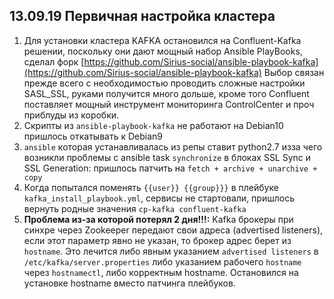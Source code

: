 ## 13.09.19  Первичная настройка кластера
1. Для установки кластера KAFKA остановился на Confluent-Kafka решении, поскольку они дают мощный набор Ansible PlayBooks, сделал форк [https://github.com/Sirius-social/ansible-playbook-kafka](https://github.com/Sirius-social/ansible-playbook-kafka)
Выбор связан прежде всего с необходимостью проводить сложные настройки SASL_SSL, руками получится много дольше, кроме того  Confluent поставляет мощный инструмент мониторинга ControlCenter и проч приблуды из коробки.  
2. Скрипты из ```ansible-playbook-kafka``` не работают на Debian10 пришлось откатывать к Debian9
3. ```ansible``` которая устанавливалась из репы ставит python2.7 изза чего возникли проблемы с ansible task ```synchronize``` в блоках SSL Sync и SSL Generation: пришлось патчить на ```fetch + archive + unarchive + copy```  
4. Когда попытался поменять ```{{user}} {{group}}}``` в плейбуке ```kafka_install_playbook.yml```, сервисы не стартовали, пришлось вернуть родные значения ```cp-kafka confluent-kafka```
5. **Проблема из-за которой потерял 2 дня!!!:** Kafka брокеры при синхре через Zookeeper передают свои адреса (advertised listeners), если этот параметр явно не указан, то брокер адрес берет из ```hostname```. Это лечится либо явным указанием ```advertised listeners``` в ```/etc/kafka/server.properties``` либо указанием рабочего ```hostname``` через ```hostnamectl```, либо корректным hostname. Остановился на установке hostname вместо патчинга плейбуков.